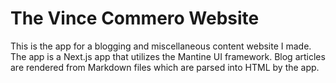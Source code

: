 # The Vince Commero Website

This is the app for a blogging and miscellaneous content website I made. The app is a Next.js app 
that utilizes the Mantine UI framework. Blog articles are rendered from Markdown files which are
parsed into HTML by the app.
